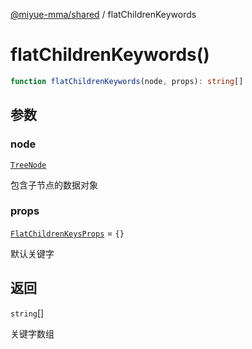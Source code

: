 [@miyue-mma/shared](../index.md) / flatChildrenKeywords

# flatChildrenKeywords()

```ts
function flatChildrenKeywords(node, props): string[]
```

## 参数

### node

[`TreeNode`](../interfaces/TreeNode.md)

包含子节点的数据对象

### props

[`FlatChildrenKeysProps`](../interfaces/FlatChildrenKeysProps.md) = `{}`

默认关键字

## 返回

`string`[]

关键字数组
